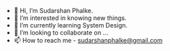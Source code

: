 - 👋 Hi, I’m Sudarshan Phalke.
- 👀 I’m interested in knowing new things.
- 🌱 I’m currently learning System Design.
- 💞️ I’m looking to collaborate on ...
- 📫 How to reach me - sudarshanphalke@gmail.com

<!---
stupidsud/stupidsud is a ✨ special ✨ repository because its `README.md` (this file) appears on your GitHub profile.
You can click the Preview link to take a look at your changes.
--->
